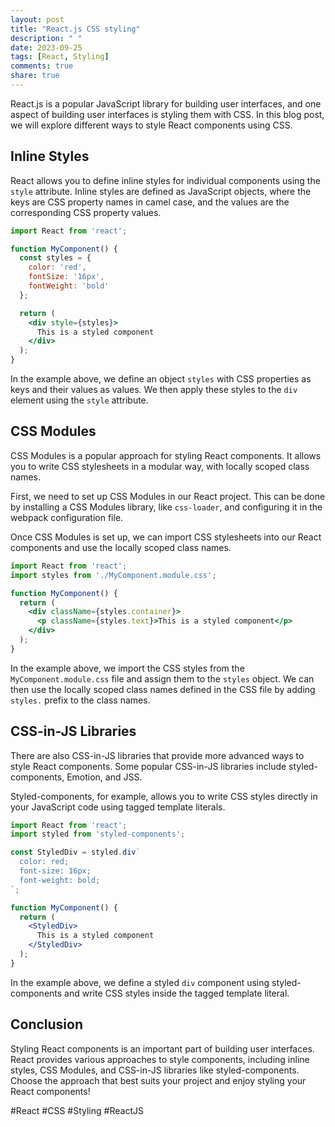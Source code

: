 ```yaml
---
layout: post
title: "React.js CSS styling"
description: " "
date: 2023-09-25
tags: [React, Styling]
comments: true
share: true
---
```


React.js is a popular JavaScript library for building user interfaces, and one aspect of building user interfaces is styling them with CSS. In this blog post, we will explore different ways to style React components using CSS.

## Inline Styles

React allows you to define inline styles for individual components using the `style` attribute. Inline styles are defined as JavaScript objects, where the keys are CSS property names in camel case, and the values are the corresponding CSS property values.

```jsx
import React from 'react';

function MyComponent() {
  const styles = {
    color: 'red',
    fontSize: '16px',
    fontWeight: 'bold'
  };

  return (
    <div style={styles}>
      This is a styled component
    </div>
  );
}
```

In the example above, we define an object `styles` with CSS properties as keys and their values as values. We then apply these styles to the `div` element using the `style` attribute.

## CSS Modules

CSS Modules is a popular approach for styling React components. It allows you to write CSS stylesheets in a modular way, with locally scoped class names.

First, we need to set up CSS Modules in our React project. This can be done by installing a CSS Modules library, like `css-loader`, and configuring it in the webpack configuration file.

Once CSS Modules is set up, we can import CSS stylesheets into our React components and use the locally scoped class names.

```jsx
import React from 'react';
import styles from './MyComponent.module.css';

function MyComponent() {
  return (
    <div className={styles.container}>
      <p className={styles.text}>This is a styled component</p>
    </div>
  );
}
```

In the example above, we import the CSS styles from the `MyComponent.module.css` file and assign them to the `styles` object. We can then use the locally scoped class names defined in the CSS file by adding `styles.` prefix to the class names.

## CSS-in-JS Libraries

There are also CSS-in-JS libraries that provide more advanced ways to style React components. Some popular CSS-in-JS libraries include styled-components, Emotion, and JSS.

Styled-components, for example, allows you to write CSS styles directly in your JavaScript code using tagged template literals.

```jsx
import React from 'react';
import styled from 'styled-components';

const StyledDiv = styled.div`
  color: red;
  font-size: 16px;
  font-weight: bold;
`;

function MyComponent() {
  return (
    <StyledDiv>
      This is a styled component
    </StyledDiv>
  );
}
```

In the example above, we define a styled `div` component using styled-components and write CSS styles inside the tagged template literal.

## Conclusion

Styling React components is an important part of building user interfaces. React provides various approaches to style components, including inline styles, CSS Modules, and CSS-in-JS libraries like styled-components. Choose the approach that best suits your project and enjoy styling your React components!

#React #CSS #Styling #ReactJS